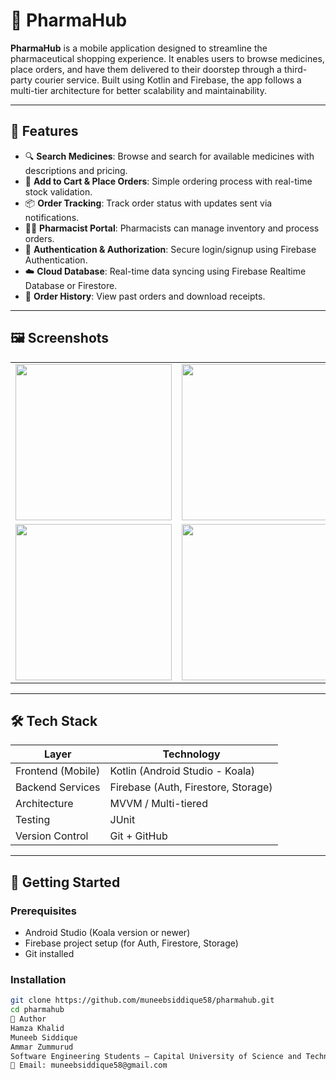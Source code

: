 # 💊 PharmaHub

**PharmaHub** is a mobile application designed to streamline the pharmaceutical shopping experience. It enables users to browse medicines, place orders, and have them delivered to their doorstep through a third-party courier service. Built using Kotlin and Firebase, the app follows a multi-tier architecture for better scalability and maintainability.

---

## 📱 Features

- 🔍 **Search Medicines**: Browse and search for available medicines with descriptions and pricing.
- 🛒 **Add to Cart & Place Orders**: Simple ordering process with real-time stock validation.
- 📦 **Order Tracking**: Track order status with updates sent via notifications.
- 👩‍⚕️ **Pharmacist Portal**: Pharmacists can manage inventory and process orders.
- 🔐 **Authentication & Authorization**: Secure login/signup using Firebase Authentication.
- ☁️ **Cloud Database**: Real-time data syncing using Firebase Realtime Database or Firestore.
- 🧾 **Order History**: View past orders and download receipts.

---

## 🖼️ Screenshots
<table>
  <tr>
    <td><img src="![WhatsApp Image 2025-08-06 at 12 17 14](https://github.com/user-attachments/assets/08bdff4b-3da4-45b9-b9cb-6c6a5b0e7109)" width="250"/></td>
    <td><img src="![WhatsApp Image 2025-08-06 at 12 17 15 (1)](https://github.com/user-attachments/assets/5141f956-fc54-40bd-a9d0-6eb70e698dfa)" width="250"/></td>
    <td><img src="![WhatsApp Image 2025-08-06 at 12 17 15 (2)](https://github.com/user-attachments/assets/8e48e2a6-b80d-427d-9f1c-2b7db5429b06)" width="250"/></td>
  </tr>
  <tr>
    <td><img src="![WhatsApp Image 2025-08-06 at 12 17 15](https://github.com/user-attachments/assets/b0782bb5-0995-46c5-a386-5fc3200696cd)" width="250"/></td>
    <td><img src="![WhatsApp Image 2025-08-06 at 12 17 16 (1)](https://github.com/user-attachments/assets/76da6773-814d-401f-a08d-0a6e601d3adb)" width="250"/></td>
    <td><img src="![WhatsApp Image 2025-08-06 at 12 17 16](https://github.com/user-attachments/assets/9900f6f2-a783-48a9-8817-9af07b82ea15)" width="250"/></td>
  </tr>
</table>

---

## 🛠️ Tech Stack

| Layer            | Technology                          |
|------------------|--------------------------------------|
| Frontend (Mobile)| Kotlin (Android Studio - Koala)     |
| Backend Services | Firebase (Auth, Firestore, Storage) |
| Architecture     | MVVM / Multi-tiered                 |
| Testing          | JUnit                               |
| Version Control  | Git + GitHub                        |

---

## 🚀 Getting Started

### Prerequisites

- Android Studio (Koala version or newer)
- Firebase project setup (for Auth, Firestore, Storage)
- Git installed

### Installation

```bash
git clone https://github.com/muneebsiddique58/pharmahub.git
cd pharmahub
🙋 Author
Hamza Khalid
Muneeb Siddique
Ammar Zummurud
Software Engineering Students – Capital University of Science and Technology
📧 Email: muneebsiddique58@gmail.com
